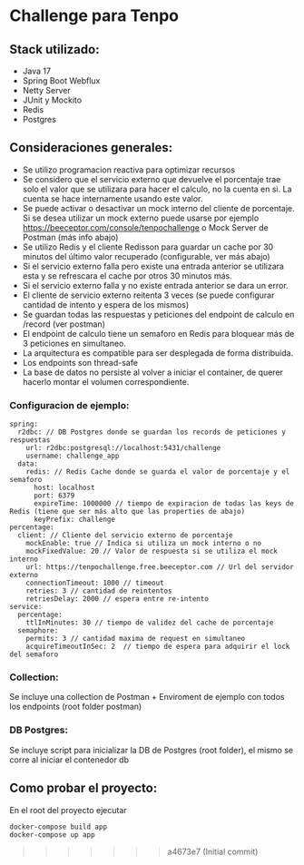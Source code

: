 
# Challenge para Tenpo

## Stack utilizado:

- Java 17
- Spring Boot Webflux
- Netty Server
- JUnit y Mockito
- Redis
- Postgres

## Consideraciones generales:

- Se utilizo programacion reactiva para optimizar recursos
- Se considero que el servicio externo que devuelve el porcentaje trae solo el valor que se utilizara para hacer el calculo, no la cuenta en si. La cuenta se hace internamente usando este valor. 
- Se puede activar o desactivar un mock interno del cliente de porcentaje. Si se desea utilizar un mock externo puede usarse por ejemplo https://beeceptor.com/console/tenpochallenge o Mock Server de Postman (más info abajo)
- Se utilizo Redis y el cliente Redisson para guardar un cache por 30 minutos del último valor recuperado (configurable, ver más abajo)
- Si el servicio externo falla pero existe una entrada anterior se utilizara esta y se refrescara el cache por otros 30 minutos más. 
- Si el servicio externo falla y no existe entrada anterior se dara un error.
- El cliente de servicio externo reitenta 3 veces (se puede configurar cantidad de intento y espera de los mismos)
- Se guardan todas las respuestas y peticiones del endpoint de calculo en /record (ver postman)
- El endpoint de calculo tiene un semaforo en Redis para bloquear más de 3 peticiones en simultaneo. 
- La arquitectura es compatible para ser desplegada de forma distribuida.
- Los endpoints son thread-safe
- La base de datos no persiste al volver a iniciar el container, de querer hacerlo montar el volumen correspondiente.

### Configuracion de ejemplo:

```
spring:
  r2dbc: // DB Postgres donde se guardan los records de peticiones y respuestas
    url: r2dbc:postgresql://localhost:5431/challenge 
    username: challenge_app
  data:
    redis: // Redis Cache donde se guarda el valor de porcentaje y el semaforo
      host: localhost
      port: 6379
      expireTime: 1000000 // tiempo de expiracion de todas las keys de Redis (tiene que ser más alto que las properties de abajo)
      keyPrefix: challenge
percentage:
  client: // Cliente del servicio externo de porcentaje
    mockEnable: true // Indica si utiliza un mock interno o no
    mockFixedValue: 20 // Valor de respuesta si se utiliza el mock interno
    url: https://tenpochallenge.free.beeceptor.com // Url del servidor externo
    connectionTimeout: 1000 // timeout
    retries: 3 // cantidad de reintentos
    retriesDelay: 2000 // espera entre re-intento
service:
  percentage:
    ttlInMinutes: 30 // tiempo de validez del cache de porcentaje
  semaphore:
    permits: 3 // cantidad maxima de request en simultaneo
    acquireTimeoutInSec: 2  // tiempo de espera para adquirir el lock del semaforo
```
### Collection:

Se incluye una collection de Postman + Enviroment de ejemplo con todos los endpoints (root folder postman)

### DB Postgres:

Se incluye script para inicializar la DB de Postgres (root folder), el mismo se corre al iniciar el contenedor db

## Como probar el proyecto:

En el root del proyecto ejecutar
```
docker-compose build app
docker-compose up app
```
>>>>>>> a4673e7 (Initial commit)
